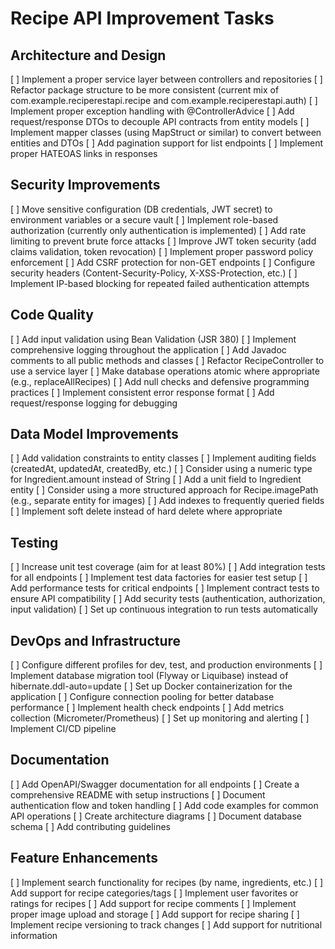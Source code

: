 # Recipe API Improvement Tasks

## Architecture and Design
[ ] Implement a proper service layer between controllers and repositories
[ ] Refactor package structure to be more consistent (current mix of com.example.reciperestapi.recipe and com.example.reciperestapi.auth)
[ ] Implement proper exception handling with @ControllerAdvice
[ ] Add request/response DTOs to decouple API contracts from entity models
[ ] Implement mapper classes (using MapStruct or similar) to convert between entities and DTOs
[ ] Add pagination support for list endpoints
[ ] Implement proper HATEOAS links in responses

## Security Improvements
[ ] Move sensitive configuration (DB credentials, JWT secret) to environment variables or a secure vault
[ ] Implement role-based authorization (currently only authentication is implemented)
[ ] Add rate limiting to prevent brute force attacks
[ ] Improve JWT token security (add claims validation, token revocation)
[ ] Implement proper password policy enforcement
[ ] Add CSRF protection for non-GET endpoints
[ ] Configure security headers (Content-Security-Policy, X-XSS-Protection, etc.)
[ ] Implement IP-based blocking for repeated failed authentication attempts

## Code Quality
[ ] Add input validation using Bean Validation (JSR 380)
[ ] Implement comprehensive logging throughout the application
[ ] Add Javadoc comments to all public methods and classes
[ ] Refactor RecipeController to use a service layer
[ ] Make database operations atomic where appropriate (e.g., replaceAllRecipes)
[ ] Add null checks and defensive programming practices
[ ] Implement consistent error response format
[ ] Add request/response logging for debugging

## Data Model Improvements
[ ] Add validation constraints to entity classes
[ ] Implement auditing fields (createdAt, updatedAt, createdBy, etc.)
[ ] Consider using a numeric type for Ingredient.amount instead of String
[ ] Add a unit field to Ingredient entity
[ ] Consider using a more structured approach for Recipe.imagePath (e.g., separate entity for images)
[ ] Add indexes to frequently queried fields
[ ] Implement soft delete instead of hard delete where appropriate

## Testing
[ ] Increase unit test coverage (aim for at least 80%)
[ ] Add integration tests for all endpoints
[ ] Implement test data factories for easier test setup
[ ] Add performance tests for critical endpoints
[ ] Implement contract tests to ensure API compatibility
[ ] Add security tests (authentication, authorization, input validation)
[ ] Set up continuous integration to run tests automatically

## DevOps and Infrastructure
[ ] Configure different profiles for dev, test, and production environments
[ ] Implement database migration tool (Flyway or Liquibase) instead of hibernate.ddl-auto=update
[ ] Set up Docker containerization for the application
[ ] Configure connection pooling for better database performance
[ ] Implement health check endpoints
[ ] Add metrics collection (Micrometer/Prometheus)
[ ] Set up monitoring and alerting
[ ] Implement CI/CD pipeline

## Documentation
[ ] Add OpenAPI/Swagger documentation for all endpoints
[ ] Create a comprehensive README with setup instructions
[ ] Document authentication flow and token handling
[ ] Add code examples for common API operations
[ ] Create architecture diagrams
[ ] Document database schema
[ ] Add contributing guidelines

## Feature Enhancements
[ ] Implement search functionality for recipes (by name, ingredients, etc.)
[ ] Add support for recipe categories/tags
[ ] Implement user favorites or ratings for recipes
[ ] Add support for recipe comments
[ ] Implement proper image upload and storage
[ ] Add support for recipe sharing
[ ] Implement recipe versioning to track changes
[ ] Add support for nutritional information